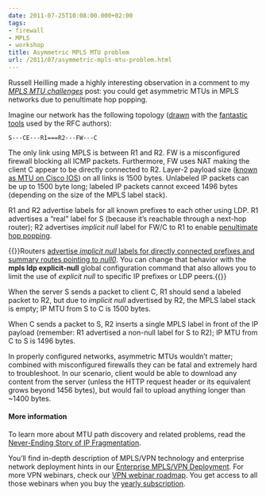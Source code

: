 ```yaml
---
date: 2011-07-25T10:08:00.000+02:00
tags:
- firewall
- MPLS
- workshop
title: Asymmetric MPLS MTU problem
url: /2011/07/asymmetric-mpls-mtu-problem.html
---
```


Russell Heilling made a highly interesting observation in a comment to my [*MPLS MTU challenges*](https://blog.ipspace.net/2011/07/mpls-mtu-challenges.html) post: you could get asymmetric MTUs in MPLS networks due to penultimate hop popping. 

Imagine our network has the following topology ([drawn](http://en.wikipedia.org/wiki/Vi) with the [fantastic tools](http://en.wikipedia.org/wiki/Monospaced_font) used by the RFC authors):

```
S---CE---R1===R2---FW---C
```
<!--more-->
The only link using MPLS is between R1 and R2. FW is a misconfigured firewall blocking all ICMP packets. Furthermore, FW uses NAT making the client C appear to be directly connected to R2. Layer-2 payload size ([known as MTU on Cisco IOS](https://blog.ipspace.net/2011/07/all-mtus-are-not-same.html)) on all links is 1500 bytes. Unlabeled IP packets can be up to 1500 byte long; labeled IP packets cannot exceed 1496 bytes (depending on the size of the MPLS label stack).

R1 and R2 advertise labels for all known prefixes to each other using LDP. R1 advertises a “real” label for S (because it’s reachable through a next-hop router); R2 advertises *implicit null* label for FW/C to R1 to enable [penultimate hop popping](https://www.ipspace.net/kb/MPLS/Implicit_Explicit_NULL.html).

{{<note info>}}Routers [advertise *implicit null* labels for directly connected prefixes and summary routes pointing to *null0*](/2011/07/penultimate-hop-popping-php-demystified.html). You can change that behavior with the **mpls ldp explicit-null** global configuration command that also allows you to limit the use of *explicit null* to specific IP prefixes or LDP peers.{{</note>}}

When the server S sends a packet to client C, R1 should send a labeled packet to R2, but due to *implicit null* advertised by R2, the MPLS label stack is empty; IP MTU from S to C is 1500 bytes.

When C sends a packet to S, R2 inserts a single MPLS label in front of the IP payload (remember: R1 advertised a non-null label for S to R2); IP MTU from C to S is 1496 bytes.

In properly configured networks, asymmetric MTUs wouldn’t matter; combined with misconfigured firewalls they can be fatal and extremely hard to troubleshoot. In our scenario, client would be able to download any content from the server (unless the HTTP request header or its equivalent grows beyond 1456 bytes), but would fail to upload anything longer than ~1400 bytes.

#### More information

To learn more about MTU path discovery and related problems, read the [Never-Ending Story of IP Fragmentation](https://www.ipspace.net/kb/Internet/PMTUD/).

You’ll find in-depth description of MPLS/VPN technology and enterprise network deployment hints in our [Enterprise MPLS/VPN Deployment](https://www.ipspace.net/EntMPLS). For more VPN webinars, check our [VPN webinar roadmap](https://www.ipspace.net/Roadmap/VPN_webinars). You get access to all those webinars when you buy the [yearly subscription](https://www.ipspace.net/Subscription).

